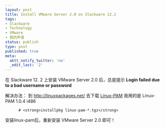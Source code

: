 ```yaml
---
layout: post
title: Install VMware Server 2.0 on Slackware 12.2
tags:
- Slackware
- Technology
- VMware
- 我的声音
status: publish
type: post
published: true
meta:
  aktt_notify_twitter: 'no'
  _edit_last: '2'
---
```

在 Slackware 12. 2 上安装 VMware Server 2.0 后，总是提示 
<strong>Login failed due to a bad username or password</strong>

解决办法：
到 http://linuxpackages.net/ 去下载 <a href="http://www.linuxpackages.net/search_view.php?by=name&name=pam&ver=12.2">Linux-PAM</a> 我用的是 Linux-PAM 1.0.4 i486

          # <strong>installpkg linux-pam-*.tgz</strong>

安装linux-pam后，重新安装 VMware Server 2.0 即可！

